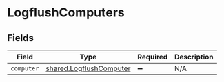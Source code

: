 # LogflushComputers


## Fields

| Field                                                              | Type                                                               | Required                                                           | Description                                                        |
| ------------------------------------------------------------------ | ------------------------------------------------------------------ | ------------------------------------------------------------------ | ------------------------------------------------------------------ |
| `computer`                                                         | [shared.LogflushComputer](../../models/shared/logflushcomputer.md) | :heavy_minus_sign:                                                 | N/A                                                                |